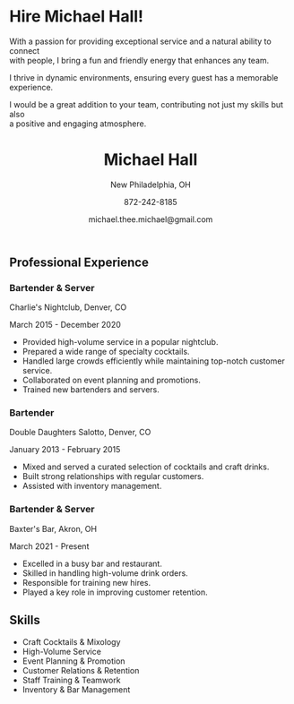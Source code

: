 # Hire Michael Hall! 
<p>
With a passion for providing exceptional service and a natural ability to connect <br>
  with people, I bring a fun and friendly energy that enhances any team. 
  <p>
    
  I thrive in dynamic environments, ensuring every guest has a memorable experience. </p>
  I would be a great addition to your team, contributing not just my skills but also 
  <br>
  a positive and engaging atmosphere.
</p>



<body>
  <header>
    <h1>Michael Hall</h1>
    <p>New Philadelphia, OH</p>
    <p>872-242-8185</p>
    <p>michael.thee.michael@gmail.com</p>
  </header>
  <section id="professional-experience">
    <h2>Professional Experience</h2>
    <div class="job">
      <h3>Bartender & Server</h3>
      <p>Charlie's Nightclub, Denver, CO</p>
      <p>March 2015 - December 2020</p>
      <ul>
        <li>Provided high-volume service in a popular nightclub.</li>
        <li>Prepared a wide range of specialty cocktails.</li>
        <li>Handled large crowds efficiently while maintaining top-notch customer service.</li>
        <li>Collaborated on event planning and promotions.</li>
        <li>Trained new bartenders and servers.</li>
      </ul>
    </div>
    <div class="job">
      <h3>Bartender</h3>
      <p>Double Daughters Salotto, Denver, CO</p>
      <p>January 2013 - February 2015</p>
      <ul>
        <li>Mixed and served a curated selection of cocktails and craft drinks.</li>
        <li>Built strong relationships with regular customers.</li>
        <li>Assisted with inventory management.</li>
      </ul>
    </div>
    <div class="job">
      <h3>Bartender & Server</h3>
      <p>Baxter's Bar, Akron, OH</p>
      <p>March 2021 - Present</p>
      <ul>
        <li>Excelled in a busy bar and restaurant.</li>
        <li>Skilled in handling high-volume drink orders.</li>
        <li>Responsible for training new hires.</li>
        <li>Played a key role in improving customer retention.</li>
      </ul>
    </div>
  </section>
  <section id="skills">
    <h2>Skills</h2>
    <ul>
      <li>Craft Cocktails & Mixology</li>
      <li>High-Volume Service</li>
      <li>Event Planning & Promotion</li>
      <li>Customer Relations & Retention</li>
      <li>Staff Training & Teamwork</li>
      <li>Inventory & Bar Management</li>
    </ul>
  </section>
</body>
</html>

